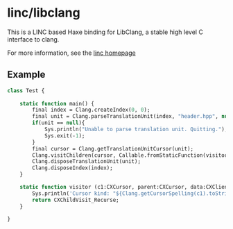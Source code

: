 # linc/libclang
This is a LINC based Haxe binding for LibClang, a stable high level C interface to clang.

For more information, see the [linc homepage](http://snowkit.github.io/linc/)


## Example 
```hx
class Test {
        
    static function main() {
        final index = Clang.createIndex(0, 0);
        final unit = Clang.parseTranslationUnit(index, "header.hpp", null, 0, null,0, CXTranslationUnit_None);
        if(unit == null){
            Sys.println("Unable to parse translation unit. Quitting.");
            Sys.exit(-1);
        }
        final cursor = Clang.getTranslationUnitCursor(unit);
        Clang.visitChildren(cursor, Callable.fromStaticFunction(visitor), null);
        Clang.disposeTranslationUnit(unit);
        Clang.disposeIndex(index);
    }

    static function visitor (c1:CXCursor, parent:CXCursor, data:CXClientData):CXChildVisitResult{
        Sys.println('Cursor kind: "${Clang.getCursorSpelling(c1).toString()}" of kind "${Clang.getCursorKindSpelling(Clang.getCursorKind(c1)).toString()}"');
        return CXChildVisit_Recurse;
    }

}
```